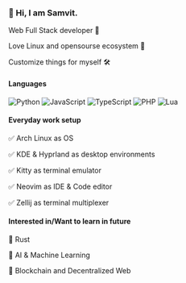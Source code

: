 ### 👋 Hi, I am Samvit.
<p>Web Full Stack developer 🧪</p>
<p>Love Linux and opensourse ecosystem 🚀</p>
<p>Customize things for myself 🛠️</p>

#### Languages
![Python](https://img.shields.io/badge/Python-14354C?style=for-the-badge&logo=python&logoColor=white)
![JavaScript](https://img.shields.io/badge/JavaScript-323330?style=for-the-badge&logo=javascript&logoColor=F7DF1E)
![TypeScript](https://img.shields.io/badge/TypeScript-007ACC?style=for-the-badge&logo=typescript&logoColor=white)
![PHP](https://img.shields.io/badge/PHP-777BB4?style=for-the-badge&logo=php&logoColor=white)
![Lua](https://img.shields.io/badge/Lua-2C2D72?style=for-the-badge&logo=lua&logoColor=white)

#### Everyday work setup
✅ Arch Linux as OS
  
✅ KDE & Hyprland as desktop environments
  
✅ Kitty as terminal emulator
  
✅ Neovim as IDE & Code editor
  
✅ Zellij as terminal multiplexer

#### Interested in/Want to learn in future
📖 Rust
  
📖 AI & Machine Learning
  
📖 Blockchain and Decentralized Web
